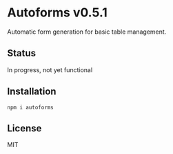# Autoforms v0.5.1

Automatic form generation for basic table management.

## Status

In progress, not yet functional

## Installation

`npm i autoforms`

## License

MIT
